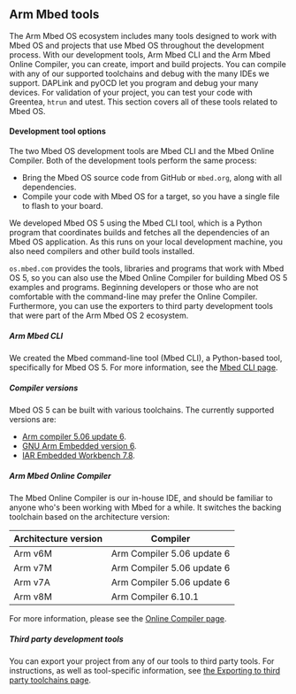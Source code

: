 ## Arm Mbed tools

The Arm Mbed OS ecosystem includes many tools designed to work with Mbed OS and projects that use Mbed OS throughout the development process. With our development tools, Arm Mbed CLI and the Arm Mbed Online Compiler, you can create, import and build projects. You can compile with any of our supported toolchains and debug with the many IDEs we support. DAPLink and pyOCD let you program and debug your many devices. For validation of your project, you can test your code with Greentea, `htrun` and utest. This section covers all of these tools related to Mbed OS.

#### Development tool options

The two Mbed OS development tools are Mbed CLI and the Mbed Online Compiler. Both of the development tools perform the same process:

- Bring the Mbed OS source code from GitHub or `mbed.org`, along with all dependencies.
- Compile your code with Mbed OS for a target, so you have a single file to flash to your board.

We developed Mbed OS 5 using the Mbed CLI tool, which is a Python program that coordinates builds and fetches all the dependencies of an Mbed OS application. As this runs on your local development machine, you also need compilers and other build tools installed.

`os.mbed.com` provides the tools, libraries and programs that work with Mbed OS 5, so you can also use the Mbed Online Compiler for building Mbed OS 5 examples and programs. Beginning developers or those who are not comfortable with the command-line may prefer the Online Compiler. Furthermore, you can use the exporters to third party development tools that were part of the Arm Mbed OS 2 ecosystem.

##### Arm Mbed CLI

We created the Mbed command-line tool (Mbed CLI), a Python-based tool, specifically for Mbed OS 5. For more information, see the [Mbed CLI page](../tools/developing-mbed-cli.html).

##### Compiler versions

Mbed OS 5 can be built with various toolchains. The currently supported versions are:

- [Arm compiler 5.06 update 6](https://developer.arm.com/products/software-development-tools/compilers/arm-compiler-5/downloads).
- [GNU Arm Embedded version 6](https://developer.arm.com/open-source/gnu-toolchain/gnu-rm/downloads).
- [IAR Embedded Workbench 7.8](https://www.iar.com/iar-embedded-workbench/tools-for-arm/arm-cortex-m-edition/).

##### Arm Mbed Online Compiler

The Mbed Online Compiler is our in-house IDE, and should be familiar to anyone who's been working with Mbed for a while. It switches the backing toolchain based on the architecture version:

| Architecture version | Compiler |
|----                  |----           |
| Arm v6M       | Arm Compiler 5.06 update 6 |
| Arm v7M       | Arm Compiler 5.06 update 6 |
| Arm v7A       | Arm Compiler 5.06 update 6 |
| Arm v8M       | Arm Compiler 6.10.1 |

For more information, please see the [Online Compiler page](developing-mbed-online-compiler.html).

##### Third party development tools

You can export your project from any of our tools to third party tools. For instructions, as well as tool-specific information, see [the Exporting to third party toolchains page](exporting.html).

